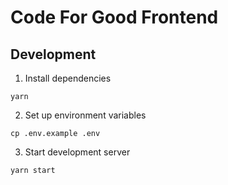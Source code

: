 # Code For Good Frontend

## Development
1. Install dependencies
```
yarn
```

2. Set up environment variables
```
cp .env.example .env
```

3. Start development server
```
yarn start
```

